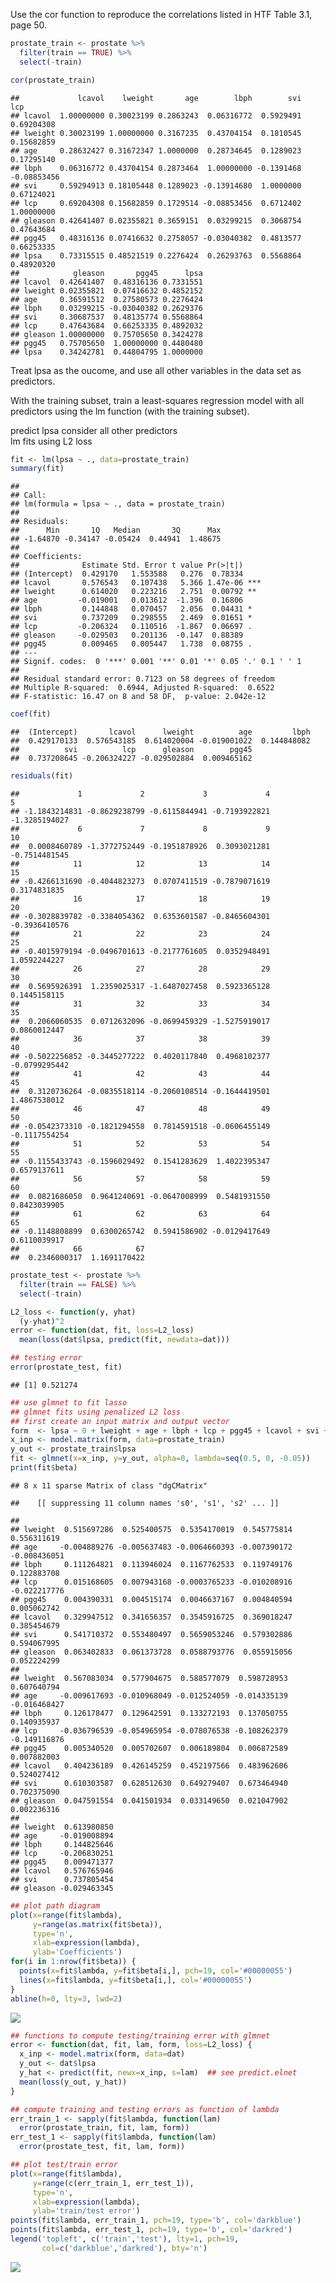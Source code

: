 Use the cor function to reproduce the correlations listed in HTF Table
3.1, page 50.

``` r
prostate_train <- prostate %>%
  filter(train == TRUE) %>% 
  select(-train)
```

``` r
cor(prostate_train)
```

    ##             lcavol    lweight       age        lbph        svi         lcp
    ## lcavol  1.00000000 0.30023199 0.2863243  0.06316772  0.5929491  0.69204308
    ## lweight 0.30023199 1.00000000 0.3167235  0.43704154  0.1810545  0.15682859
    ## age     0.28632427 0.31672347 1.0000000  0.28734645  0.1289023  0.17295140
    ## lbph    0.06316772 0.43704154 0.2873464  1.00000000 -0.1391468 -0.08853456
    ## svi     0.59294913 0.18105448 0.1289023 -0.13914680  1.0000000  0.67124021
    ## lcp     0.69204308 0.15682859 0.1729514 -0.08853456  0.6712402  1.00000000
    ## gleason 0.42641407 0.02355821 0.3659151  0.03299215  0.3068754  0.47643684
    ## pgg45   0.48316136 0.07416632 0.2758057 -0.03040382  0.4813577  0.66253335
    ## lpsa    0.73315515 0.48521519 0.2276424  0.26293763  0.5568864  0.48920320
    ##            gleason       pgg45      lpsa
    ## lcavol  0.42641407  0.48316136 0.7331551
    ## lweight 0.02355821  0.07416632 0.4852152
    ## age     0.36591512  0.27580573 0.2276424
    ## lbph    0.03299215 -0.03040382 0.2629376
    ## svi     0.30687537  0.48135774 0.5568864
    ## lcp     0.47643684  0.66253335 0.4892032
    ## gleason 1.00000000  0.75705650 0.3424278
    ## pgg45   0.75705650  1.00000000 0.4480480
    ## lpsa    0.34242781  0.44804795 1.0000000

Treat lpsa as the oucome, and use all other variables in the data set as
predictors.

With the training subset, train a least-squares regression model with
all predictors using the lm function (with the training subset).

predict lpsa consider all other predictors  
lm fits using L2 loss

``` r
fit <- lm(lpsa ~ ., data=prostate_train)
summary(fit)
```

    ## 
    ## Call:
    ## lm(formula = lpsa ~ ., data = prostate_train)
    ## 
    ## Residuals:
    ##      Min       1Q   Median       3Q      Max 
    ## -1.64870 -0.34147 -0.05424  0.44941  1.48675 
    ## 
    ## Coefficients:
    ##              Estimate Std. Error t value Pr(>|t|)    
    ## (Intercept)  0.429170   1.553588   0.276  0.78334    
    ## lcavol       0.576543   0.107438   5.366 1.47e-06 ***
    ## lweight      0.614020   0.223216   2.751  0.00792 ** 
    ## age         -0.019001   0.013612  -1.396  0.16806    
    ## lbph         0.144848   0.070457   2.056  0.04431 *  
    ## svi          0.737209   0.298555   2.469  0.01651 *  
    ## lcp         -0.206324   0.110516  -1.867  0.06697 .  
    ## gleason     -0.029503   0.201136  -0.147  0.88389    
    ## pgg45        0.009465   0.005447   1.738  0.08755 .  
    ## ---
    ## Signif. codes:  0 '***' 0.001 '**' 0.01 '*' 0.05 '.' 0.1 ' ' 1
    ## 
    ## Residual standard error: 0.7123 on 58 degrees of freedom
    ## Multiple R-squared:  0.6944, Adjusted R-squared:  0.6522 
    ## F-statistic: 16.47 on 8 and 58 DF,  p-value: 2.042e-12

``` r
coef(fit)
```

    ##  (Intercept)       lcavol      lweight          age         lbph 
    ##  0.429170133  0.576543185  0.614020004 -0.019001022  0.144848082 
    ##          svi          lcp      gleason        pgg45 
    ##  0.737208645 -0.206324227 -0.029502884  0.009465162

``` r
residuals(fit)
```

    ##             1             2             3             4             5 
    ## -1.1843214831 -0.8629238799 -0.6115844941 -0.7193922821 -1.3285194027 
    ##             6             7             8             9            10 
    ##  0.0008460789 -1.3772752449 -0.1951878926  0.3093021281 -0.7514481545 
    ##            11            12            13            14            15 
    ## -0.4266131690 -0.4044823273  0.0707411519 -0.7879071619  0.3174831835 
    ##            16            17            18            19            20 
    ## -0.3028839782 -0.3384054362  0.6353601587 -0.8465604301 -0.3936410576 
    ##            21            22            23            24            25 
    ## -0.4015979194 -0.0496701613 -0.2177761605  0.0352948491  1.0592244227 
    ##            26            27            28            29            30 
    ##  0.5695926391  1.2359025317 -1.6487027458  0.5923365128  0.1445158115 
    ##            31            32            33            34            35 
    ##  0.2066060535  0.0712632096 -0.0699459329 -1.5275919017  0.0860012447 
    ##            36            37            38            39            40 
    ## -0.5022256852 -0.3445277222  0.4020117840  0.4968102377 -0.0799295442 
    ##            41            42            43            44            45 
    ##  0.3120736264 -0.0835518114 -0.2060108514 -0.1644419501  1.4867538012 
    ##            46            47            48            49            50 
    ## -0.0542373310 -0.1821294558  0.7814591518 -0.0606455149 -0.1117554254 
    ##            51            52            53            54            55 
    ## -0.1155433743 -0.1596029492  0.1541283629  1.4022395347  0.6579137611 
    ##            56            57            58            59            60 
    ##  0.0821686050  0.9641240691 -0.0647008999  0.5481931550  0.8423039905 
    ##            61            62            63            64            65 
    ## -0.1148808899  0.6300265742  0.5941586902 -0.0129417649  0.6110039917 
    ##            66            67 
    ##  0.2346000317  1.1691170422

``` r
prostate_test <- prostate %>%
  filter(train == FALSE) %>% 
  select(-train)
```

``` r
L2_loss <- function(y, yhat)
  (y-yhat)^2
error <- function(dat, fit, loss=L2_loss)
  mean(loss(dat$lpsa, predict(fit, newdata=dat)))
```

``` r
## testing error
error(prostate_test, fit)
```

    ## [1] 0.521274

``` r
## use glmnet to fit lasso
## glmnet fits using penalized L2 loss
## first create an input matrix and output vector
form  <- lpsa ~ 0 + lweight + age + lbph + lcp + pgg45 + lcavol + svi + gleason
x_inp <- model.matrix(form, data=prostate_train)
y_out <- prostate_train$lpsa
fit <- glmnet(x=x_inp, y=y_out, alpha=0, lambda=seq(0.5, 0, -0.05))
print(fit$beta)
```

    ## 8 x 11 sparse Matrix of class "dgCMatrix"

    ##    [[ suppressing 11 column names 's0', 's1', 's2' ... ]]

    ##                                                                          
    ## lweight  0.515697286  0.525400575  0.5354170019  0.545775814  0.556311619
    ## age     -0.004889276 -0.005637483 -0.0064660393 -0.007390172 -0.008436051
    ## lbph     0.111264821  0.113946024  0.1167762533  0.119749176  0.122883708
    ## lcp      0.015168605  0.007943168 -0.0003765233 -0.010208916 -0.022217776
    ## pgg45    0.004390331  0.004515174  0.0046637167  0.004840594  0.005062742
    ## lcavol   0.329947512  0.341656357  0.3545916725  0.369018247  0.385454679
    ## svi      0.541710372  0.553480497  0.5659053246  0.579302886  0.594067995
    ## gleason  0.063402833  0.061373728  0.0588793776  0.055915056  0.052224299
    ##                                                                         
    ## lweight  0.567083034  0.577904675  0.588577079  0.598728953  0.607640794
    ## age     -0.009617693 -0.010968049 -0.012524059 -0.014335139 -0.016468427
    ## lbph     0.126178477  0.129642591  0.133272193  0.137050755  0.140935937
    ## lcp     -0.036796539 -0.054965954 -0.078076538 -0.108262379 -0.149116876
    ## pgg45    0.005340520  0.005702607  0.006189804  0.006872589  0.007882003
    ## lcavol   0.404236189  0.426145259  0.452197566  0.483962606  0.524027412
    ## svi      0.610303587  0.628512630  0.649279407  0.673464940  0.702375090
    ## gleason  0.047591554  0.041501934  0.033149650  0.021047902  0.002236316
    ##                     
    ## lweight  0.613980850
    ## age     -0.019008894
    ## lbph     0.144825646
    ## lcp     -0.206830251
    ## pgg45    0.009471377
    ## lcavol   0.576765946
    ## svi      0.737805454
    ## gleason -0.029463345

``` r
## plot path diagram
plot(x=range(fit$lambda),
     y=range(as.matrix(fit$beta)),
     type='n',
     xlab=expression(lambda),
     ylab='Coefficients')
for(i in 1:nrow(fit$beta)) {
  points(x=fit$lambda, y=fit$beta[i,], pch=19, col='#00000055')
  lines(x=fit$lambda, y=fit$beta[i,], col='#00000055')
}
abline(h=0, lty=3, lwd=2)
```

![](hw2_files/figure-markdown_github/unnamed-chunk-9-1.png)

``` r
## functions to compute testing/training error with glmnet
error <- function(dat, fit, lam, form, loss=L2_loss) {
  x_inp <- model.matrix(form, data=dat)
  y_out <- dat$lpsa
  y_hat <- predict(fit, newx=x_inp, s=lam)  ## see predict.elnet
  mean(loss(y_out, y_hat))
}
```

``` r
## compute training and testing errors as function of lambda
err_train_1 <- sapply(fit$lambda, function(lam) 
  error(prostate_train, fit, lam, form))
err_test_1 <- sapply(fit$lambda, function(lam) 
  error(prostate_test, fit, lam, form))
```

``` r
## plot test/train error
plot(x=range(fit$lambda),
     y=range(c(err_train_1, err_test_1)),
     type='n',
     xlab=expression(lambda),
     ylab='train/test error')
points(fit$lambda, err_train_1, pch=19, type='b', col='darkblue')
points(fit$lambda, err_test_1, pch=19, type='b', col='darkred')
legend('topleft', c('train','test'), lty=1, pch=19,
       col=c('darkblue','darkred'), bty='n')
```

![](hw2_files/figure-markdown_github/unnamed-chunk-12-1.png)
